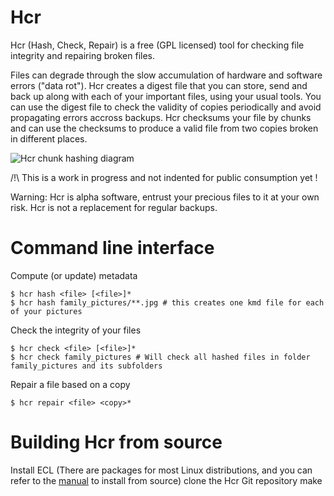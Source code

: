 Hcr
===

Hcr (Hash, Check, Repair) is a free (GPL licensed) tool for checking file integrity and repairing broken files.

Files can degrade through the slow accumulation of hardware and software errors ("data rot").
Hcr creates a digest file that you can store, send and back up along with each of your important files, using your usual tools.
You can use the digest file to check the validity of copies periodically and avoid propagating errors accross backups.
Hcr checksums your file by chunks and can use the checksums to produce a valid file from two copies broken in different places.

![Hcr chunk hashing diagram](https://cloud.githubusercontent.com/assets/185428/10698713/bed8b41e-79b2-11e5-9534-479fa484eada.png)

/!\ This is a work in progress and not indented for public consumption yet !

Warning: Hcr is alpha software, entrust your precious files to it at your own risk.
Hcr is not a replacement for regular backups.


Command line interface
======================

Compute (or update) metadata

    $ hcr hash <file> [<file>]*
    $ hcr hash family_pictures/**.jpg # this creates one kmd file for each of your pictures
    
Check the integrity of your files

    $ hcr check <file> [<file>]*
    $ hcr check family_pictures # Will check all hashed files in folder family_pictures and its subfolders
    
Repair a file based on a copy

    $ hcr repair <file> <copy>*


Building Hcr from source
=========================

Install ECL (There are packages for most Linux distributions, and you can refer to the [manual](https://common-lisp.net/project/ecl/manual/pr01s06.html) to install from source)
clone the Hcr Git repository
make
